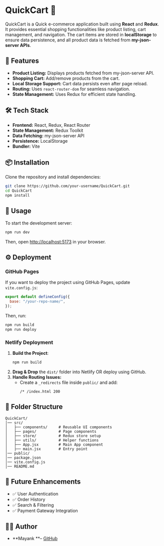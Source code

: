 # QuickCart 🛒

QuickCart is a Quick e-commerce application built using **React** and **Redux**. It provides essential shopping functionalities like product listing, cart management, and navigation. The cart items are stored in **localStorage** to ensure data persistence, and all product data is fetched from **my-json-server APIs**.

## 🚀 Features

- **Product Listing:** Displays products fetched from my-json-server API.
- **Shopping Cart:** Add/remove products from the cart.
- **Local Storage Support:** Cart data persists even after page reload.
- **Routing:** Uses `react-router-dom` for seamless navigation.
- **State Management:** Uses Redux for efficient state handling.

## 🛠️ Tech Stack

- **Frontend:** React, Redux, React Router
- **State Management:** Redux Toolkit
- **Data Fetching:** my-json-server API
- **Persistence:** LocalStorage
- **Bundler:** Vite

## 📦 Installation

Clone the repository and install dependencies:

```sh
git clone https://github.com/your-username/QuickCart.git
cd QuickCart
npm install
```

## 🚀 Usage

To start the development server:

```sh
npm run dev
```

Then, open [http://localhost:5173](http://localhost:5173) in your browser.

## ⚙️ Deployment

### **GitHub Pages**

If you want to deploy the project using GitHub Pages, update `vite.config.js`:

```js
export default defineConfig({
  base: "/your-repo-name/",
});
```

Then, run:

```sh
npm run build
npm run deploy
```

### **Netlify Deployment**

1. **Build the Project**:
   ```sh
   npm run build
   ```
2. **Drag & Drop** the `dist/` folder into Netlify OR deploy using GitHub.
3. **Handle Routing Issues:**
   - Create a `_redirects` file inside `public/` and add:
     ```
     /* /index.html 200
     ```

## 📜 Folder Structure

```
QuickCart/
│── src/
│   ├── components/     # Reusable UI components
│   ├── pages/          # Page components
│   ├── store/          # Redux store setup
│   ├── utils/          # Helper functions
│   ├── App.jsx         # Main App component
│   ├── main.jsx        # Entry point
│── public/
│── package.json
│── vite.config.js
│── README.md
```

## 📌 Future Enhancements

- ✅ User Authentication
- ✅ Order History
- ✅ Search & Filtering
- ✅ Payment Gateway Integration

## 👨‍💻 Author

- \*\*Mayank \*\*– [GitHub](https://github.com/Mayankyadav3980)

##

